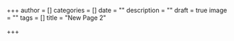 +++
author = []
categories = []
date = ""
description = ""
draft = true
image = ""
tags = []
title = "New Page 2"

+++
